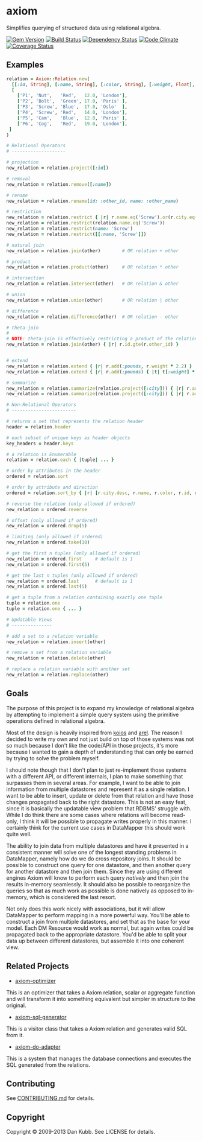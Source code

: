 # axiom

Simplifies querying of structured data using relational algebra.

[![Gem Version](https://badge.fury.io/rb/axiom.png)][gem]
[![Build Status](https://secure.travis-ci.org/dkubb/axiom.png?branch=master)][travis]
[![Dependency Status](https://gemnasium.com/dkubb/axiom.png)][gemnasium]
[![Code Climate](https://codeclimate.com/github/dkubb/axiom.png)][codeclimate]
[![Coverage Status](https://coveralls.io/repos/dkubb/axiom/badge.png?branch=master)][coveralls]

[gem]: https://rubygems.org/gems/axiom
[travis]: https://travis-ci.org/dkubb/axiom
[gemnasium]: https://gemnasium.com/dkubb/axiom
[codeclimate]: https://codeclimate.com/github/dkubb/axiom
[coveralls]: https://coveralls.io/r/dkubb/axiom

## Examples

```ruby
relation = Axiom::Relation.new(
  [[:id, String], [:name, String], [:color, String], [:weight, Float], [:city, String]],
  [
    ['P1', 'Nut',   'Red',   12.0, 'London'],
    ['P2', 'Bolt',  'Green', 17.0, 'Paris' ],
    ['P3', 'Screw', 'Blue',  17.0, 'Oslo'  ],
    ['P4', 'Screw', 'Red',   14.0, 'London'],
    ['P5', 'Cam',   'Blue',  12.0, 'Paris' ],
    ['P6', 'Cog',   'Red',   19.0, 'London'],
 ]
)

# Relational Operators
# --------------------

# projection
new_relation = relation.project([:id])

# removal
new_relation = relation.remove([:name])

# rename
new_relation = relation.rename(id: :other_id, name: :other_name)

# restriction
new_relation = relation.restrict { |r| r.name.eq('Screw').or(r.city.eq('London')) }
new_relation = relation.restrict(relation.name.eq('Screw'))
new_relation = relation.restrict(name: 'Screw')
new_relation = relation.restrict([[:name, 'Screw']])

# natural join
new_relation = relation.join(other)        # OR relation + other

# product
new_relation = relation.product(other)     # OR relation * other

# intersection
new_relation = relation.intersect(other)   # OR relation & other

# union
new_relation = relation.union(other)       # OR relation | other

# difference
new_relation = relation.difference(other)  # OR relation - other

# theta-join
#
# NOTE: theta-join is effectively restricting a product of the relations
new_relation = relation.join(other) { |r| r.id.gte(r.other_id) }


# extend
new_relation = relation.extend { |r| r.add(:pounds, r.weight * 2.2) }
new_relation = relation.extend { |r| r.add(:pounds) { |t| t[:weight] * 2.2 } }

# summarize
new_relation = relation.summarize(relation.project([:city])) { |r| r.add(:count, r.id.count) }
new_relation = relation.summarize(relation.project([:city])) { |r| r.add(:count) { |acc, t| acc.to_i + 1 } }

# Non-Relational Operators
# ------------------------

# returns a set that represents the relation header
header = relation.header

# each subset of unique keys as header objects
key_headers = header.keys

# a relation is Enumerable
relation = relation.each { |tuple| ... }

# order by attributes in the header
ordered = relation.sort

# order by attribute and direction
ordered = relation.sort_by { |r| [r.city.desc, r.name, r.color, r.id, r.weight] }

# reverse the relation (only allowed if ordered)
new_relation = ordered.reverse

# offset (only allowed if ordered)
new_relation = ordered.drop(5)

# limiting (only allowed if ordered)
new_relation = ordered.take(10)

# get the first n tuples (only allowed if ordered)
new_relation = ordered.first     # default is 1
new_relation = ordered.first(5)

# get the last n tuples (only allowed if ordered)
new_relation = ordered.last      # default is 1
new_relation = ordered.last(5)

# get a tuple from a relation containing exactly one tuple
tuple = relation.one
tuple = relation.one { ... }

# Updatable Views
# ---------------

# add a set to a relation variable
new_relation = relation.insert(other)

# remove a set from a relation variable
new_relation = relation.delete(other)

# replace a relation variable with another set
new_relation = relation.replace(other)
```

## Goals

The purpose of this project is to expand my knowledge of relational algebra by attempting to implement a simple query system using the primitive operations defined in relational algebra.

Most of the design is heavily inspired from [koios](https://github.com/carllerche/koios) and [arel](https://github.com/rails/arel). The reason I decided to write my own and not just build on top of those systems was not so much because I don't like the code/API in those projects, it's more because I wanted to gain a depth of understanding that can only be earned by trying to solve the problem myself.

I should note though that I don't plan to just re-implement those systems with a different API, or different internals, I plan to make something that surpasses them in several areas. For example, I want to be able to join information from multiple datastores and represent it as a single relation. I want to be able to insert, update or delete from that relation and have those changes propagated back to the right datastore. This is not an easy feat, since it is basically the updatable view problem that RDBMS' struggle with. While I do think there are some cases where relations will become read-only, I think it will be possible to propagate writes properly in this manner. I certainly think for the current use cases in DataMapper this should work quite well.

The ability to join data from multiple datastores and have it presented in a consistent manner will solve one of the longest standing problems in DataMapper, namely how do we do cross repository joins. It should be possible to construct one query for one datastore, and then another query for another datastore and then join them. Since they are using different engines Axiom will know to perform each query *natively* and then join the results in-memory seamlessly. It should also be possible to reorganize the queries so that as much work as possible is done natively as opposed to in-memory, which is considered the last resort.

Not only does this work nicely with associations, but it will allow DataMapper to perform mapping in a more powerful way. You'll be able to construct a join from multiple datastores, and set that as the base for your model. Each DM Resource would work as normal, but again writes could be propagated back to the appropriate datastore. You'd be able to split your data up between different datastores, but assemble it into one coherent view.

## Related Projects

* [axiom-optimizer](https://github.com/dkubb/axiom-optimizer)

This is an optimizer that takes a Axiom relation, scalar or aggregate function and will transform it into something equivalent but simpler in structure to the original.

* [axiom-sql-generator](https://github.com/dkubb/axiom-sql-generator)

This is a visitor class that takes a Axiom relation and generates valid SQL from it.

* [axiom-do-adapter](https://github.com/dkubb/axiom-do-adapter)

This is a system that manages the database connections and executes the SQL generated from the relations.

## Contributing

See [CONTRIBUTING.md](CONTRIBUTING.md) for details.

## Copyright

Copyright &copy; 2009-2013 Dan Kubb. See LICENSE for details.
